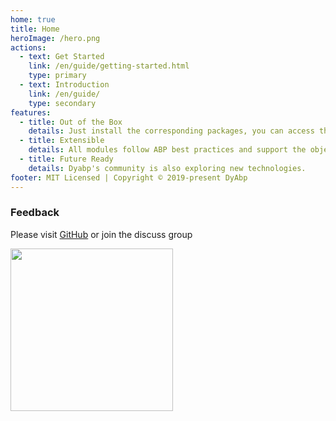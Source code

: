 ```yaml
---
home: true
title: Home
heroImage: /hero.png
actions:
  - text: Get Started
    link: /en/guide/getting-started.html
    type: primary
  - text: Introduction
    link: /en/guide/
    type: secondary
features:
  - title: Out of the Box
    details: Just install the corresponding packages, you can access the corresponding module functions, saving you a lot of development times.
  - title: Extensible
    details: All modules follow ABP best practices and support the object extension system to meet the hierarchical requirements of functions and vertical domains.
  - title: Future Ready
    details: Dyabp's community is also exploring new technologies.
footer: MIT Licensed | Copyright © 2019-present DyAbp
---
```


### Feedback

Please visit [GitHub](https://github.com/dyabp/dyabp) or join the discuss group

<img src="https://dyabp.github.io/qqgroup.png" width="260" />
